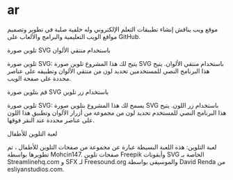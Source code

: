 # ar
موقع ويب يناقش إنشاء تطبيقات التعلم الإلكتروني وله خلفية صلبة في تطوير وتصميم مواقع الويب التعليمية والبرامج والألعاب على GitHub.

تلوين صورة SVG باستخدام منتقي الألوان

تلوين صورة SVG: يتيح لك هذا المشروع تلوين صورة SVG باستخدام منتقي الألوان. يتيح هذا البرنامج النصي للمستخدمين تحديد لون من منتقي الألوان وتطبيقه على عناصر محددة على صفحة الويب.

قم بتلوين صورة SVG باستخدام زر تلوين

تلوين صورة SVG: يسمح لك هذا المشروع بتلوين صورة SVG باستخدام زر اللون.  يتيح هذا البرنامج النصي للمستخدم تحديد لون من مجموعة من أزرار الألوان وتطبيق هذا اللون على عناصر محددة عند النقر فوقها.

لعبة التلوين للأطفال

لعبة التلوين: هذه اللعبة البسيطة عبارة عن مجموعة من صفحات التلوين للأطفال ، تم تطويرها بواسطة Mohcin147. صفحات تلوين Freepik وأيقونات SVG الخاصة بـ Streamlinehq.com و SFX لـ Freesound.org والموسيقى بواسطة David Renda من esliyanstudios.com.

